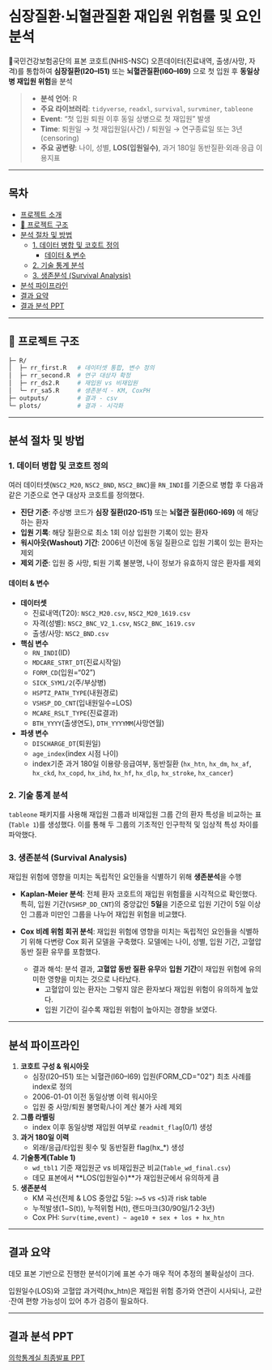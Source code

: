 # 심장질환·뇌혈관질환 재입원 위험률 및 요인 분석 

🏥국민건강보험공단의 표본 코호트(NHIS-NSC) 오픈데이터(진료내역, 출생/사망, 자격)를 통합하여 **심장질환(I20–I51)** 또는 **뇌혈관질환(I60–I69)** 으로 첫 입원 후 **동일상병 재입원 위험**을 분석
> -  **분석 언어**: R
> - **주요 라이브러리**: `tidyverse`, `readxl`, `survival`, `survminer`, `tableone`
> - **Event**: “첫 입원 퇴원 이후 동일 상병으로 첫 재입원” 발생  
> - **Time**: 퇴원일 → 첫 재입원일(사건) / 퇴원일 → 연구종료일 또는 3년(censoring)    
> - **주요 공변량**: 나이, 성별, **LOS(입원일수)**, 과거 180일 동반질환·외래·응급 이용지표

---

## 목차

- [프로젝트 소개](#심장질환뇌혈관질환-재입원-위험률-및-요인-분석)
- [📂 프로젝트 구조](#프로젝트-구조)
- [분석 절차 및 방법](#분석-절차-및-방법)
  - [1. 데이터 병합 및 코호트 정의](#1-데이터-병합-및-코호트-정의)
    - [데이터 & 변수](#데이터--변수)
  - [2. 기술 통계 분석](#2-기술-통계-분석)
  - [3. 생존분석 (Survival Analysis)](#3-생존분석-survival-analysis)
- [분석 파이프라인](#분석-파이프라인)
- [결과 요약](#결과-요약)
- [결과 분석 PPT](#결과-분석-ppt)

---


## 📂 프로젝트 구조

```bash
├─ R/
│  ├─ rr_first.R   # 데이터셋 통합, 변수 정의
│  ├─ rr_second.R  # 연구 대상자 확정
│  ├─ rr_ds2.R     # 재입원 vs 비재입원 
│  └─ rr_sa5.R     # 생존분석 - KM, CoxPH
├─ outputs/        # 결과 - csv
└─ plots/          # 결과 - 시각화
```
---


## 분석 절차 및 방법

### 1. 데이터 병합 및 코호트 정의
여러 데이터셋(`NSC2_M20`, `NSC2_BND`, `NSC2_BNC`)을 `RN_INDI`를 기준으로 병합 후 다음과 같은 기준으로 연구 대상자 코호트를 정의했다.
* **진단 기준**: 주상병 코드가 **심장 질환(I20-I51)** 또는 **뇌혈관 질환(I60-I69)** 에 해당하는 환자
* **입원 기록**: 해당 질환으로 최소 1회 이상 입원한 기록이 있는 환자
* **워시아웃(Washout) 기간**: 2006년 이전에 동일 질환으로 입원 기록이 있는 환자는 제외
* **제외 기준**: 입원 중 사망, 퇴원 기록 불분명, 나이 정보가 유효하지 않은 환자를 제외

#### 데이터 & 변수

- **데이터셋**
  - 진료내역(T20): `NSC2_M20.csv`, `NSC2_M20_1619.csv`
  - 자격(성별): `NSC2_BNC_V2_1.csv`, `NSC2_BNC_1619.csv`
  - 출생/사망: `NSC2_BND.csv`
- **핵심 변수**
  - `RN_INDI`(ID)
  - `MDCARE_STRT_DT`(진료시작일)
  - `FORM_CD`(입원=“02”)
  - `SICK_SYM1/2`(주/부상병)
  - `HSPTZ_PATH_TYPE`(내원경로)
  - `VSHSP_DD_CNT`(입내원일수=LOS)
  - `MCARE_RSLT_TYPE`(진료결과)
  - `BTH_YYYY`(출생연도), `DTH_YYYYMM`(사망연월)
- **파생 변수**
  - `DISCHARGE_DT`(퇴원일)
  - `age_index`(index 시점 나이)
  -  index기준 과거 180일 이용량·응급여부, 동반질환 (`hx_htn`, `hx_dm`, `hx_af`, `hx_ckd`, `hx_copd`, `hx_ihd`, `hx_hf`, `hx_dlp`, `hx_stroke`, `hx_cancer`)


### 2. 기술 통계 분석
`tableone` 패키지를 사용해 재입원 그룹과 비재입원 그룹 간의 환자 특성을 비교하는 표(`Table 1`)를 생성했다. 이를 통해 두 그룹의 기초적인 인구학적 및 임상적 특성 차이를 파악했다.

### 3. 생존분석 (Survival Analysis)
재입원 위험에 영향을 미치는 독립적인 요인들을 식별하기 위해 **생존분석**을 수행

* **Kaplan-Meier 분석**: 전체 환자 코호트의 재입원 위험률을 시각적으로 확인했다. 특히, 입원 기간(`VSHSP_DD_CNT`)의 중앙값인 **5일**을 기준으로 입원 기간이 5일 이상인 그룹과 미만인 그룹을 나누어 재입원 위험을 비교했다.

* **Cox 비례 위험 회귀 분석**: 재입원 위험에 영향을 미치는 독립적인 요인들을 식별하기 위해 다변량 Cox 회귀 모델을 구축했다. 모델에는 나이, 성별, 입원 기간, 고혈압 동반 질환 유무를 포함했다.
    * 결과 해석: 분석 결과, **고혈압 동반 질환 유무**와 **입원 기간**이 재입원 위험에 유의미한 영향을 미치는 것으로 나타났다.
        * 고혈압이 있는 환자는 그렇지 않은 환자보다 재입원 위험이 유의하게 높았다.
        * 입원 기간이 길수록 재입원 위험이 높아지는 경향을 보였다.


---

## 분석 파이프라인

1. **코호트 구성 & 워시아웃**
   - 심장(I20–I51) 또는 뇌혈관(I60–I69) 입원(FORM_CD="02") 최초 사례를 index로 정의
   - 2006-01-01 이전 동일상병 이력 워시아웃
   - 입원 중 사망/퇴원 불명확/나이 계산 불가 사례 제외
2. **그룹 라벨링**
   - index 이후 동일상병 재입원 여부로 `readmit_flag`(0/1) 생성
3. **과거 180일 이력**
   - 외래/응급/타입원 횟수 및 동반질환 flag(hx_*) 생성
4. **기술통계(Table 1)**
   - `wd_tbl1` 기준 재입원군 vs 비재입원군 비교(`Table_wd_final.csv`)
   - 데모 표본에서 **LOS(입원일수)**가 재입원군에서 유의하게 큼
5. **생존분석**
   - KM 곡선(전체 & LOS 중앙값 5일: `>=5` vs `<5`)과 risk table
   - 누적발생(1−S(t)), 누적위험 H(t), 랜드마크(30/90일/1·2·3년)
   - Cox PH: `Surv(time,event) ~ age10 + sex + los + hx_htn`

---
## 결과 요약
데모 표본 기반으로 진행한 분석이기에 표본 수가 매우 적어 추정의 불확실성이 크다.

입원일수(LOS)와 고혈압 과거력(hx_htn)은 재입원 위험 증가와 연관이 시사되나, 교란·잔여 편향 가능성이 있어 추가 검증이 필요하다.

---
## **<a id="결과 분석 PPT"></a> 결과 분석 PPT**
[의학통계실 최종발표 PPT](./docs/의학통계실_최종발표_이진솔.pdf)
